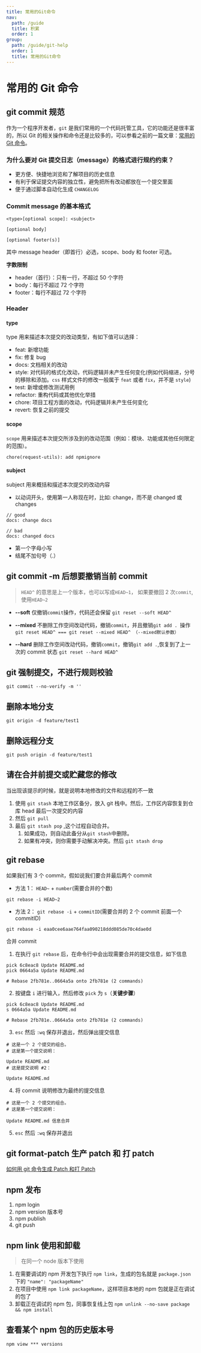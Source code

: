```yaml
---
title: 常用的Git命令
nav:
  path: /guide
  title: 积累
  order: 1
group:
  path: /guide/git-help
  order: 1
  title: 常用的Git命令
---
```


# 常用的 Git 命令

## git commit 规范

作为一个程序开发者，`git` 是我们常用的一个代码托管工具，它的功能还是很丰富的，所以 Git 的相关操作和命令还是比较多的，可以参看之前的一篇文章：[常用的 Git 命令](https://juejin.cn/post/6997369695548473358)。

### 为什么要对 Git 提交日志（message）的格式进行规约约束？

- 更方便、快捷地浏览和了解项目的历史信息
- 有利于保证提交内容的独立性，避免把所有改动都放在一个提交里面
- 便于通过脚本自动化生成 `CHANGELOG`

### Commit message 的基本格式

```
<type>[optional scope]: <subject>

[optional body]

[optional footer(s)]
```

其中 message header（即首行）必选，scope、body 和 footer 可选。

**字数限制**

- header（首行）：只有一行，不超过 50 个字符
- body：每行不超过 72 个字符
- footer：每行不超过 72 个字符

### Header

#### type

type 用来描述本次提交的改动类型，有如下值可以选择：

- feat: 新增功能
- fix: 修复 bug
- docs: 文档相关的改动
- style: 对代码的格式化改动，代码逻辑并未产生任何变化(例如代码缩进，分号的移除和添加。`css` 样式文件的修改一般属于 `feat` 或者 `fix`，并不是 `style`)
- test: 新增或修改测试用例
- refactor: 重构代码或其他优化举措
- chore: 项目工程方面的改动，代码逻辑并未产生任何变化
- revert: 恢复之前的提交

#### scope

`scope` 用来描述本次提交所涉及到的改动范围（例如：模块、功能或其他任何限定的范围）。

```
chore(request-utils): add npmignore
```

#### subject

subject 用来概括和描述本次提交的改动内容

- 以动词开头，使用第一人称现在时，比如: change，而不是 changed 或 changes

```
// good
docs: change docs

// bad
docs: changed docs
```

- 第一个字母小写
- 结尾不加句号（.）

## git commit -m 后想要撤销当前 commit

> `HEAD^` 的意思是上一个版本，也可以写成`HEAD~1`， 如果要撤回 2 次`commit`,使用`HEAD~2`

- **--soft** 仅撤销`commit`操作，代码还会保留 `git reset --soft HEAD^ `

- **--mixed** 不删除工作空间改动代码，撤销`commit`，并且撤销`git add . `操作 `git reset HEAD^ === git reset --mixed HEAD^ （--mixed默认参数）`

- **--hard** 删除工作空间改动代码，撤销`commit`，撤销`git add .`,恢复到了上一次的 commit 状态 `git reset --hard HEAD^ `

## git 强制提交，不进行规则校验

`git commit --no-verify -m ''`

## 删除本地分支

`git origin -d feature/test1`

## 删除远程分支

`git push origin -d feature/test1`

## 请在合并前提交或贮藏您的修改

当出现该提示的时候，就是说明本地修改的文件和远程的不一致

1. 使用 `git stash` 本地工作区备分，放入 git 栈中。然后，工作区内容恢复到仓库 head 最后一次提交的内容
2. 然后 `git pull`
3. 最后 `git stash pop` ,这个过程自动合并。
   1. 如果成功，则自动此备分从`git stash`中删除。
   2. 如果有冲突，则你需要手动解决冲突。然后 `git stash drop`

## git rebase

如果我们有 3 个 commit，假如说我们要合并最后两个 commit

- 方法 1： `HEAD~` + `number`(需要合并的个数)

```
git rebase -i HEAD~2
```

- 方法 2： `git rebase -i` + `commitID`(需要合并的 2 个 commit 前面一个 commitID)

```
git rebase -i eaa0cee6aae764faa090218ddd085de70c4dae0d
```

合并 commit

1. 在执行 `git rebase` 后，在命令行中会出现需要合并的提交信息，如下信息

```
pick 6c8eac8 Update README.md
pick 0664a5a Update README.md

# Rebase 2fb781e..0664a5a onto 2fb781e (2 commands)
```

2. 按键盘 `i` 进行输入，然后修改 `pick` 为 `s`（**关键步骤**）

```
pick 6c8eac8 Update README.md
s 0664a5a Update README.md

# Rebase 2fb781e..0664a5a onto 2fb781e (2 commands)
```

3. `esc` 然后 `:wq` 保存并退出，然后弹出提交信息

```
# 这是一个 2 个提交的组合。
# 这是第一个提交说明：

Update README.md
# 这是提交说明 #2：

Update README.md
```

4. 将 commit 说明修改为最终的提交信息

```
# 这是一个 2 个提交的组合。
# 这是第一个提交说明：

Update README.md 信息合并
```

5. `esc` 然后 `:wq` 保存并退出

## git format-patch 生产 patch 和 打 patch

[如何用 git 命令生成 Patch 和打 Patch](https://www.huaweicloud.com/articles/5730a4be6c5ce16b823f9f9e0e9ecf1e.html)

## npm 发布

1. npm login
2. npm version 版本号
3. npm publish
4. git push

## npm link 使用和卸载

> 在同一个 node 版本下使用

1. 在需要调试的 npm 开发包下执行 `npm link`，生成的包名就是 `package.json` 下的 `"name": "packageName"`
2. 在项目中使用 `npm link packageName`，这样项目本地的 npm 包就是正在调试的包了
3. 卸载正在调试的 npm 包，同事恢复线上包 `npm unlink --no-save package && npm install`

## 查看某个 npm 包的历史版本号

```
npm view *** versions
```

